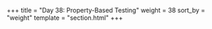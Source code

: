 +++
title = "Day 38: Property-Based Testing"
weight = 38
sort_by = "weight"
template = "section.html"
+++
